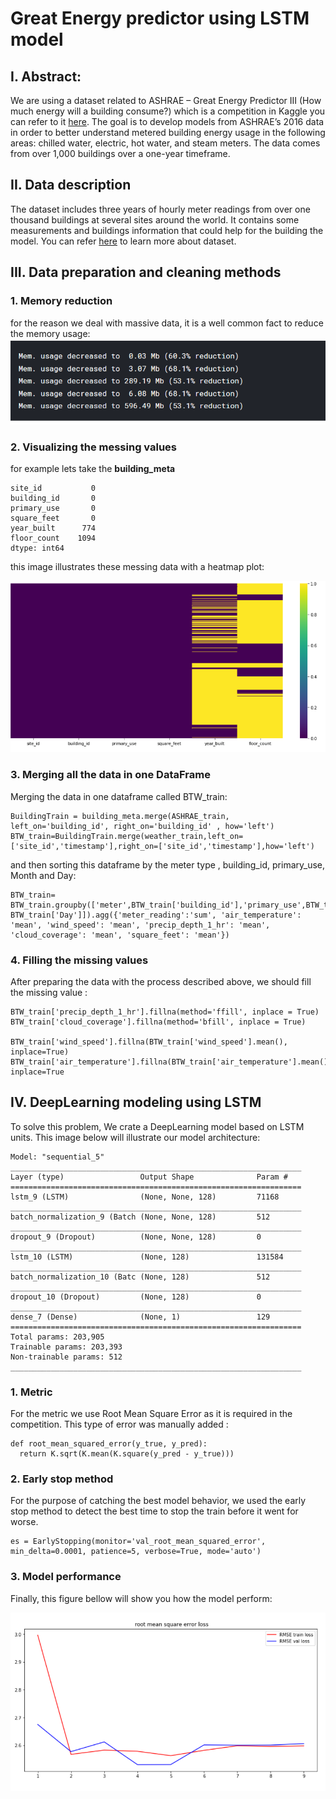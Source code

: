 # **Great Energy predictor using LSTM model**

## I. Abstract:
We are using a dataset related to ASHRAE – Great Energy Predictor III (How much energy will a building consume?) which is a competition in Kaggle you can refer to it [here](https://www.kggle.com/c/ashrae-energy-prediction/overview). The goal is to develop models from ASHRAE’s 2016 data in order to better understand metered building energy usage in the following areas: chilled water, electric, hot water, and steam meters. The data comes from over 1,000 buildings over a one-year timeframe.

## II. Data description

The dataset includes three years of hourly meter readings from over one thousand buildings at several sites around the world. It contains some measurements and buildings information that could help for the building the model.
You can refer [here]((https://www.kggle.com/c/ashrae-energy-prediction/overview)) to learn more about dataset. 

## III. Data preparation and cleaning methods

### 1. Memory reduction

for the reason we deal with massive data, it is a well common fact to reduce the memory usage:
![](image/memory.png)

### 2. Visualizing the messing values

for example lets take the **building_meta**
```
site_id           0
building_id       0
primary_use       0
square_feet       0
year_built      774
floor_count    1094
dtype: int64
``` 
this image illustrates these messing data with a heatmap plot:

![](image/missing.png)

### 3. Merging all the data in one DataFrame

Merging the data in one dataframe called BTW_train:
```
BuildingTrain = building_meta.merge(ASHRAE_train, left_on='building_id', right_on='building_id' , how='left')
BTW_train=BuildingTrain.merge(weather_train,left_on=['site_id','timestamp'],right_on=['site_id','timestamp'],how='left')
```
and then sorting this dataframe by the meter type , building_id, primary_use, Month and Day:
``` 
BTW_train= BTW_train.groupby(['meter',BTW_train['building_id'],'primary_use',BTW_train['Month'], BTW_train['Day']]).agg({'meter_reading':'sum', 'air_temperature': 'mean', 'wind_speed': 'mean', 'precip_depth_1_hr': 'mean', 'cloud_coverage': 'mean', 'square_feet': 'mean'})
```
### 4. Filling the missing values

After preparing the data with the process described above, we should fill the missing value : 

``` 
BTW_train['precip_depth_1_hr'].fillna(method='ffill', inplace = True)
BTW_train['cloud_coverage'].fillna(method='bfill', inplace = True)

BTW_train['wind_speed'].fillna(BTW_train['wind_speed'].mean(), inplace=True)
BTW_train['air_temperature'].fillna(BTW_train['air_temperature'].mean(), inplace=True
```

## IV. DeepLearning modeling using LSTM

To solve this problem, We crate a DeepLearning model based on LSTM units. This image below will illustrate our model architecture:

``` 
Model: "sequential_5"
_________________________________________________________________
Layer (type)                 Output Shape              Param #   
=================================================================
lstm_9 (LSTM)                (None, None, 128)         71168     
_________________________________________________________________
batch_normalization_9 (Batch (None, None, 128)         512       
_________________________________________________________________
dropout_9 (Dropout)          (None, None, 128)         0         
_________________________________________________________________
lstm_10 (LSTM)               (None, 128)               131584    
_________________________________________________________________
batch_normalization_10 (Batc (None, 128)               512       
_________________________________________________________________
dropout_10 (Dropout)         (None, 128)               0         
_________________________________________________________________
dense_7 (Dense)              (None, 1)                 129       
=================================================================
Total params: 203,905
Trainable params: 203,393
Non-trainable params: 512
_________________________________________________________________
```

### 1. Metric

For the metric we use Root Mean Square Error as it is required in the competition. This type of error was manually added :

```
def root_mean_squared_error(y_true, y_pred):
  return K.sqrt(K.mean(K.square(y_pred - y_true)))
```
### 2. Early stop method
For the purpose of catching the best model behavior, we
used the early stop method to detect the best time to stop the train before it went for worse.

```
es = EarlyStopping(monitor='val_root_mean_squared_error', min_delta=0.0001, patience=5, verbose=True, mode='auto')
```
### 3. Model performance

Finally, this figure bellow will show you how the model perform: 

![](image/performance.png)
